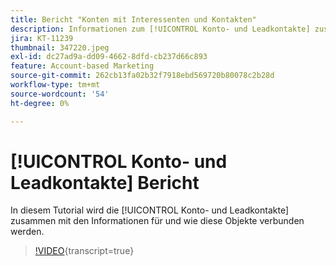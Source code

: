 ```yaml
---
title: Bericht "Konten mit Interessenten und Kontakten"
description: Informationen zum [!UICONTROL Konto- und Leadkontakte] zusammen mit den Informationen für und wie diese Objekte verbunden werden.
jira: KT-11239
thumbnail: 347220.jpeg
exl-id: dc27ad9a-dd09-4662-8dfd-cb237d66c893
feature: Account-based Marketing
source-git-commit: 262cb13fa02b32f7918ebd569720b80078c2b28d
workflow-type: tm+mt
source-wordcount: '54'
ht-degree: 0%

---
```


# [!UICONTROL Konto- und Leadkontakte] Bericht

In diesem Tutorial wird die [!UICONTROL Konto- und Leadkontakte] zusammen mit den Informationen für und wie diese Objekte verbunden werden.

>[!VIDEO](https://video.tv.adobe.com/v/347220/?learn=on){transcript=true}
